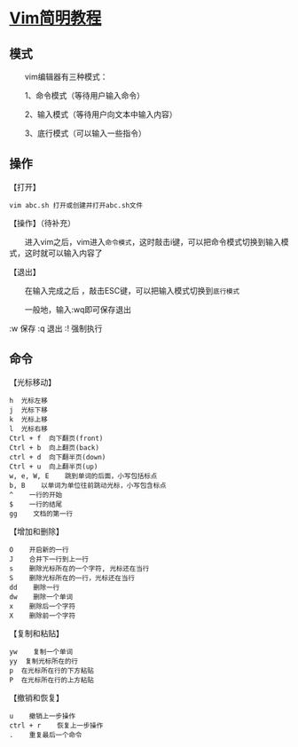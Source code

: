 <!-- 待补充 -->
# [Vim简明教程](https://www.cnblogs.com/xiaohuochai/p/9121577.html)

## 模式

　　vim编辑器有三种模式：

　　1、命令模式（等待用户输入命令）

　　2、输入模式（等待用户向文本中输入内容）

　　3、底行模式（可以输入一些指令）


## 操作

【打开】

    vim abc.sh 打开或创建并打开abc.sh文件


【操作】（待补充）

　　进入vim之后，vim进入`命令模式`，这时敲击i键，可以把命令模式切换到输入模式，这时就可以输入内容了


【退出】

　　在输入完成之后 ，敲击ESC键，可以把输入模式切换到`底行模式`

　　一般地，输入:wq即可保存退出

 :w    保存
 :q    退出
 :!    强制执行
 

## 命令

【光标移动】

    h  光标左移
    j  光标下移
    k  光标上移
    l  光标右移
    Ctrl + f  向下翻页(front)
    Ctrl + b  向上翻页(back)
    ctrl + d  向下翻半页(down)
    Ctrl + u  向上翻半页(up)
    w, e, W, E    跳到单词的后面，小写包括标点
    b, B    以单词为单位往前跳动光标，小写包含标点
    ^    一行的开始
    $    一行的结尾
    gg    文档的第一行


【增加和删除】

    O    开启新的一行
    J    合并下一行到上一行
    s    删除光标所在的一个字符, 光标还在当行
    S    删除光标所在的一行，光标还在当行
    dd    删除一行
    dw    删除一个单词
    x    删除后一个字符
    X    删除前一个字符


【复制和粘贴】

    yw    复制一个单词
    yy  复制光标所在的行
    p  在光标所在行的下方粘贴
    P  在光标所在行的上方粘贴


【撤销和恢复】

    u    撤销上一步操作
    ctrl + r    恢复上一步操作
    .    重复最后一个命令